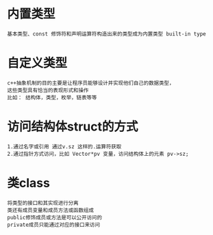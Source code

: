 # 内置类型

    基本类型、const 修饰符和声明运算符构造出来的类型成为内置类型 built-in type

# 自定义类型

    c++抽象机制的目的主要是让程序员能够设计并实现他们自己的数据类型，
    这些类型具有恰当的表现形式和操作
    比如： 结构体，类型，枚举，链表等等

# 访问结构体struct的方式

    1.通过名字或引用 通过v.sz 这样的.运算符获取
    2.通过指针方式访问，比如 Vector*pv 变量，访问结构体上的元素 pv->sz;

# 类class

    将类型的接口和其实现进行分离
    类还有成员变量和成员方法或函数组成
    public修饰成员或方法是可以公开访问的
    private成员只能通过对应的接口来访问

